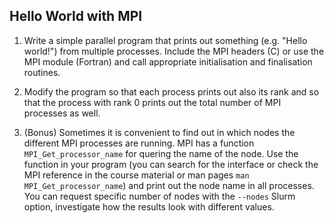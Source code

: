 ## Hello World with MPI

1. Write a simple parallel program that prints out something (e.g. "Hello
   world!") from multiple processes. Include the MPI headers (C) or use the
   MPI module (Fortran) and call appropriate initialisation and finalisation
   routines.

2. Modify the program so that each process prints out also its rank and so
   that the process with rank 0 prints out the total number of MPI processes
   as well.

3. (Bonus) Sometimes it is convenient to find out in which nodes the different MPI
   processes are running. MPI has a function `MPI_Get_processor_name` for quering the
   name of the node. Use the function in your program (you can search for the interface
   or check the MPI reference in the course material or man pages `man MPI_Get_processor_name`)
   and print out the node name in all processes.
   You can request specific number of nodes with the `--nodes` Slurm option,
   investigate how the results look with different values.

